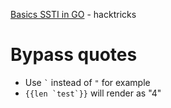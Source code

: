 [Basics SSTI in GO](https://book.hacktricks.xyz/pentesting-web/ssti-server-side-template-injection#ssti-in-go) - hacktricks

# Bypass quotes
* Use `` ` `` instead of `"`
for example
* ``{{len `test`}}`` will render as "4"
